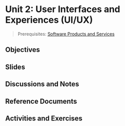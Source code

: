 # Unit 2: User Interfaces and Experiences (UI/UX)

> Prerequisites: [Software Products and Services](unit-1.md)

## Objectives


## Slides


## Discussions and Notes


## Reference Documents


## Activities and Exercises
